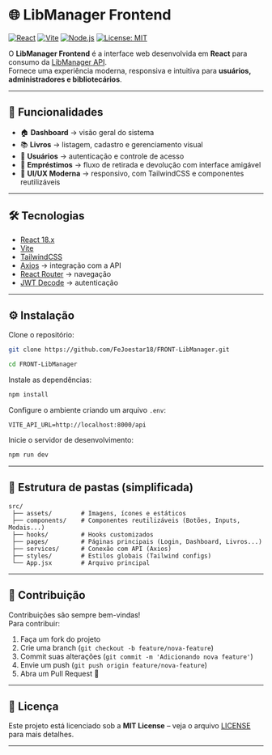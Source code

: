# 🌐 LibManager Frontend

[![React](https://img.shields.io/badge/React-18.x-61dafb?style=for-the-badge&logo=react&logoColor=white)](https://react.dev/)
[![Vite](https://img.shields.io/badge/Vite-5.x-646CFF?style=for-the-badge&logo=vite&logoColor=white)](https://vitejs.dev/)
[![Node.js](https://img.shields.io/badge/Node.js-20.x-339933?style=for-the-badge&logo=nodedotjs&logoColor=white)](https://nodejs.org/)
[![License: MIT](https://img.shields.io/badge/License-MIT-green?style=for-the-badge)](LICENSE)

O **LibManager Frontend** é a interface web desenvolvida em **React** para consumo da [LibManager API](../libmanager-api).  
Fornece uma experiência moderna, responsiva e intuitiva para **usuários, administradores e bibliotecários**.  

---

## 🚀 Funcionalidades
- 🏠 **Dashboard** → visão geral do sistema  
- 📚 **Livros** → listagem, cadastro e gerenciamento visual  
- 👥 **Usuários** → autenticação e controle de acesso  
- 🔄 **Empréstimos** → fluxo de retirada e devolução com interface amigável  
- 🎨 **UI/UX Moderna** → responsivo, com TailwindCSS e componentes reutilizáveis  

---

## 🛠️ Tecnologias
- [React 18.x](https://react.dev/)  
- [Vite](https://vitejs.dev/)  
- [TailwindCSS](https://tailwindcss.com/)  
- [Axios](https://axios-http.com/) → integração com a API  
- [React Router](https://reactrouter.com/) → navegação  
- [JWT Decode](https://www.npmjs.com/package/jwt-decode) → autenticação  

---

## ⚙️ Instalação

Clone o repositório:
```bash
git clone https://github.com/FeJoestar18/FRONT-LibManager.git
```

```bash
cd FRONT-LibManager
```

Instale as dependências:
```bash
npm install
```

Configure o ambiente criando um arquivo `.env`:
```env
VITE_API_URL=http://localhost:8000/api
```

Inicie o servidor de desenvolvimento:
```bash
npm run dev
```

---

## 📌 Estrutura de pastas (simplificada)
```
src/
 ├── assets/        # Imagens, ícones e estáticos
 ├── components/    # Componentes reutilizáveis (Botões, Inputs, Modais...)
 ├── hooks/         # Hooks customizados
 ├── pages/         # Páginas principais (Login, Dashboard, Livros...)
 ├── services/      # Conexão com API (Axios)
 ├── styles/        # Estilos globais (Tailwind configs)
 └── App.jsx        # Arquivo principal
```

---

## 🤝 Contribuição
Contribuições são sempre bem-vindas!  
Para contribuir:
1. Faça um fork do projeto  
2. Crie uma branch (`git checkout -b feature/nova-feature`)  
3. Commit suas alterações (`git commit -m 'Adicionando nova feature'`)  
4. Envie um push (`git push origin feature/nova-feature`)  
5. Abra um Pull Request 🎉  

---

## 📄 Licença
Este projeto está licenciado sob a **MIT License** – veja o arquivo [LICENSE](LICENSE) para mais detalhes.  

---
